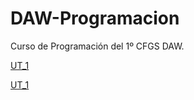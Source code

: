 # DAW-Programacion
Curso de Programación del 1º CFGS DAW.

[UT_1](https://htmlpreview.github.io/?https://github.com/csanjuanp-ies/DAW-Programacion/blob/main/ut_01/index.html)

<a href="https://htmlpreview.github.io/?https://github.com/csanjuanp-ies/DAW-Programacion/blob/main/ut_01/index.html" target="_blank">UT_1</a>

